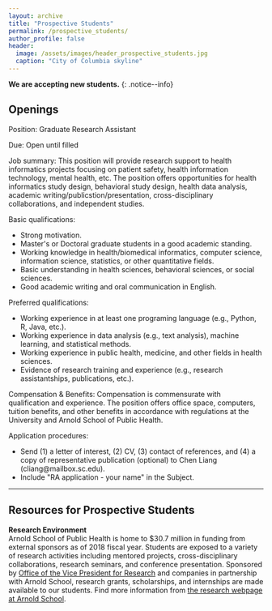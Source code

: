 ```yaml
---
layout: archive
title: "Prospective Students"
permalink: /prospective_students/
author_profile: false
header:
  image: /assets/images/header_prospective_students.jpg
  caption: "City of Columbia skyline"
---
```


**We are accepting new students.**
{: .notice--info}

## Openings

Position: Graduate Research Assistant<br/>

Due: Open until filled<br/>

Job summary: This position will provide research support to health informatics projects focusing on patient safety, health information technology, mental health, etc. The position offers opportunities for health informatics study design, behavioral study design, health data analysis, academic writing/publicstion/presentation, cross-disciplinary collaborations, and independent studies.<br/>

Basic qualifications:
- Strong motivation.
- Master's or Doctoral graduate students in a good academic standing. 
- Working knowledge in health/biomedical informatics, computer science, information science, statistics, or other quantitative fields.
- Basic understanding in health sciences, behavioral sciences, or social sciences.
- Good academic writing and oral communication in English.

Preferred qualifications: 
- Working experience in at least one programing language (e.g., Python, R, Java, etc.).
- Working experience in data analysis (e.g., text analysis), machine learning, and statistical methods.
- Working experience in public health, medicine, and other fields in health sciences.
- Evidence of research training and experience (e.g., research assistantships, publications, etc.).

Compensation & Benefits: Compensation is commensurate with qualification and experience. The position offers office space, computers, tuition benefits, and other benefits in accordance with regulations at the University and Arnold School of Public Health.

Application procedures:
- Send (1) a letter of interest, (2) CV, (3) contact of references, and (4) a copy of representative publication (optional) to Chen Liang (&#99;&#108;&#105;&#97;&#110;&#103;&#64;&#109;&#97;&#105;&#108;&#98;&#111;&#120;&#46;&#115;&#99;&#46;&#101;&#100;&#117;).
- Include "RA application - your name" in the Subject.

---
## Resources for Prospective Students

**Research Environment**<br/>
Arnold School of Public Health is home to $30.7 million in funding from external sponsors as of 2018 fiscal year. Students are exposed to a variety of research activities including mentored projects, cross-disciplinary collaborations, research seminars, and conference presentation. Sponsored by [Office of the Vice President for Research](https://sc.edu/about/offices_and_divisions/research/internal_funding_awards/students/) and companies in partnership with Arnold School, research grants, scholarships, and internships are made available to our students. Find more information from [the research webpage at Arnold School](https://www.sc.edu/study/colleges_schools/public_health/research/index.php). 
